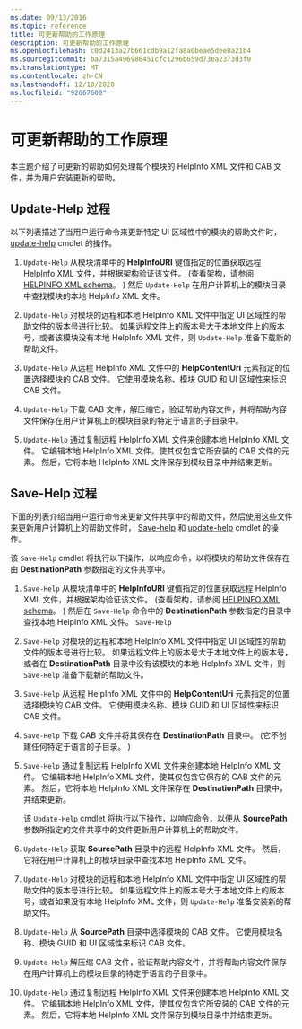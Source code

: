 ```yaml
---
ms.date: 09/13/2016
ms.topic: reference
title: 可更新帮助的工作原理
description: 可更新帮助的工作原理
ms.openlocfilehash: c0d2413a27b661cdb9a12fa8a0beae5dee8a21b4
ms.sourcegitcommit: ba7315a496986451cfc1296b659d73ea2373d3f0
ms.translationtype: MT
ms.contentlocale: zh-CN
ms.lasthandoff: 12/10/2020
ms.locfileid: "92667600"
---
```

# <a name="how-updatable-help-works"></a>可更新帮助的工作原理

本主题介绍了可更新的帮助如何处理每个模块的 HelpInfo XML 文件和 CAB 文件，并为用户安装更新的帮助。

## <a name="the-update-help-process"></a>Update-Help 过程

以下列表描述了当用户运行命令来更新特定 UI 区域性中的模块的帮助文件时， [update-help](/powershell/module/Microsoft.PowerShell.Core/Update-Help) cmdlet 的操作。

1. `Update-Help` 从模块清单中的 **HelpInfoURI** 键值指定的位置获取远程 HelpInfo XML 文件，并根据架构验证该文件。  (查看架构，请参阅 [HELPINFO XML schema](./helpinfo-xml-schema.md)。 ) 然后 `Update-Help` 在用户计算机上的模块目录中查找模块的本地 HelpInfo XML 文件。

1. `Update-Help` 对模块的远程和本地 HelpInfo XML 文件中指定 UI 区域性的帮助文件的版本号进行比较。 如果远程文件上的版本号大于本地文件上的版本号，或者该模块没有本地 HelpInfo XML 文件，则 `Update-Help` 准备下载新的帮助文件。

1. `Update-Help` 从远程 HelpInfo XML 文件中的 **HelpContentUri** 元素指定的位置选择模块的 CAB 文件。 它使用模块名称、模块 GUID 和 UI 区域性来标识 CAB 文件。

1. `Update-Help` 下载 CAB 文件，解压缩它，验证帮助内容文件，并将帮助内容文件保存在用户计算机上的模块目录的特定于语言的子目录中。

1. `Update-Help` 通过复制远程 HelpInfo XML 文件来创建本地 HelpInfo XML 文件。 它编辑本地 HelpInfo XML 文件，使其仅包含它所安装的 CAB 文件的元素。
   然后，它将本地 HelpInfo XML 文件保存到模块目录中并结束更新。

## <a name="the-save-help-process"></a>Save-Help 过程

下面的列表介绍当用户运行命令来更新文件共享中的帮助文件，然后使用这些文件来更新用户计算机上的帮助文件时， [Save-help](/powershell/module/Microsoft.PowerShell.Core/Save-Help) 和 [update-help](/powershell/module/Microsoft.PowerShell.Core/Update-Help) cmdlet 的操作。

该 `Save-Help` cmdlet 将执行以下操作，以响应命令，以将模块的帮助文件保存在由 **DestinationPath** 参数指定的文件共享中。

1. `Save-Help` 从模块清单中的 **HelpInfoURI** 键值指定的位置获取远程 HelpInfo XML 文件，并根据架构验证该文件。  (查看架构，请参阅 [HELPINFO XML schema](./helpinfo-xml-schema.md)。 ) 然后在 `Save-Help` 命令中的 **DestinationPath** 参数指定的目录中查找本地 HelpInfo XML 文件。 `Save-Help`

1. `Save-Help` 对模块的远程和本地 HelpInfo XML 文件中指定 UI 区域性的帮助文件的版本号进行比较。 如果远程文件上的版本号大于本地文件上的版本号，或者在 **DestinationPath** 目录中没有该模块的本地 HelpInfo XML 文件，则 `Save-Help` 准备下载新的帮助文件。

1. `Save-Help` 从远程 HelpInfo XML 文件中的 **HelpContentUri** 元素指定的位置选择模块的 CAB 文件。 它使用模块名称、模块 GUID 和 UI 区域性来标识 CAB 文件。

1. `Save-Help` 下载 CAB 文件并将其保存在 **DestinationPath** 目录中。  (它不创建任何特定于语言的子目录。 ) 

1. `Save-Help` 通过复制远程 HelpInfo XML 文件来创建本地 HelpInfo XML 文件。 它编辑本地 HelpInfo XML 文件，使其仅包含它保存的 CAB 文件的元素。
   然后，它将本地 HelpInfo XML 文件保存在 **DestinationPath** 目录中，并结束更新。

   该 `Update-Help` cmdlet 将执行以下操作，以响应命令，以便从 **SourcePath** 参数所指定的文件共享中的文件更新用户计算机上的帮助文件。

1. `Update-Help` 获取 **SourcePath** 目录中的远程 HelpInfo XML 文件。 然后，它将在用户计算机上的模块目录中查找本地 HelpInfo XML 文件。

1. `Update-Help` 对模块的远程和本地 HelpInfo XML 文件中指定 UI 区域性的帮助文件的版本号进行比较。 如果远程文件上的版本号大于本地文件上的版本号，或者如果没有本地 HelpInfo XML 文件，则 `Update-Help` 准备安装新的帮助文件。

1. `Update-Help` 从 **SourcePath** 目录中选择模块的 CAB 文件。 它使用模块名称、模块 GUID 和 UI 区域性来标识 CAB 文件。

1. `Update-Help` 解压缩 CAB 文件，验证帮助内容文件，并将帮助内容文件保存在用户计算机上的模块目录的特定于语言的子目录中。

1. `Update-Help` 通过复制远程 HelpInfo XML 文件来创建本地 HelpInfo XML 文件。 它编辑本地 HelpInfo XML 文件，使其仅包含它所安装的 CAB 文件的元素。
   然后，它将本地 HelpInfo XML 文件保存到模块目录中并结束更新。
